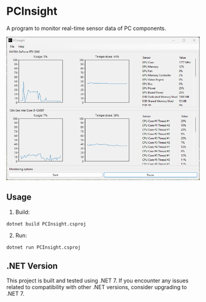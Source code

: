 # PCInsight

A program to monitor real-time sensor data of PC components. 

![](https://github.com/archiebhl/PC-Insight/blob/master/assets/GUI.png?raw=true)


## Usage
1. Build:
```
dotnet build PCInsight.csproj
```
2. Run:
```
dotnet run PCInsight.csproj
```
## .NET Version

This project is built and tested using .NET 7. If you encounter any issues related to compatibility with other .NET versions, consider upgrading to .NET 7.

